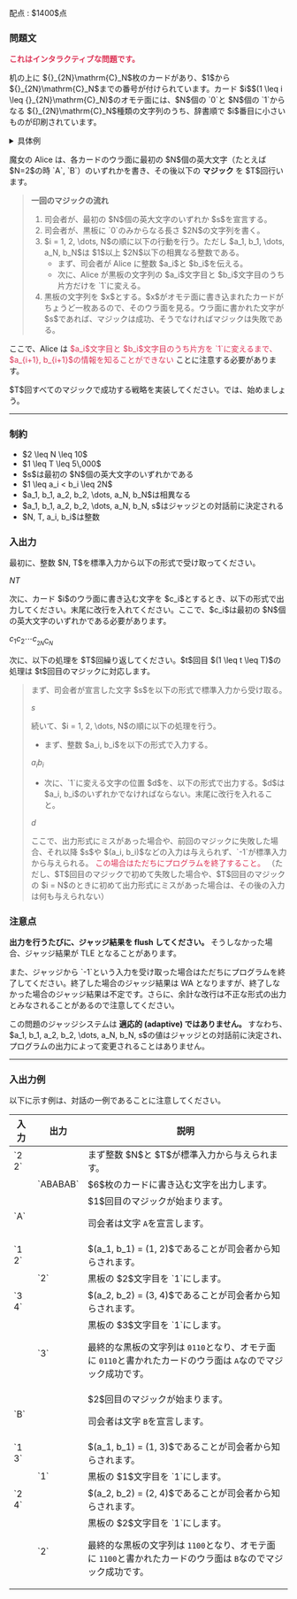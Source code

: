 
<div>

<span>

<span>

<p>
配点 : $1400$点
</p>

<div>

<section>

### **問題文**

<p>

<font color="#DD3355">
<strong>
これはインタラクティブな問題です。
</strong>
</font>

</p>

<p>
机の上に ${}_{2N}\mathrm{C}_N$枚のカードがあり、$1$から ${}_{2N}\mathrm{C}_N$までの番号が付けられています。カード $i$$(1 \leq i \leq {}_{2N}\mathrm{C}_N)$のオモテ面には、$N$個の `0`と $N$個の `1`からなる ${}_{2N}\mathrm{C}_N$種類の文字列のうち、辞書順で $i$番目に小さいものが印刷されています。
</p>

<details>

<summary>
具体例
</summary>
たとえば $N=2$の場合、カード $1, 2, 3, 4, 5, 6$のオモテ面にはそれぞれ `0011`、`0101`、`0110`、`1001`、`1010`、`1100`が印刷されます。
</details>

<p>



</p>

<p>
魔女の Alice は、各カードのウラ面に最初の $N$個の英大文字（たとえば $N=2$の時 `A`, `B`）のいずれかを書き、その後以下の
<strong>
マジック
</strong>
を $T$回行います。
</p>

<blockquote>

<p>

<strong>
一回のマジックの流れ
</strong>

</p>

<ol>

<li>
司会者が、最初の $N$個の英大文字のいずれか $s$を宣言する。
</li>

<li>
司会者が、黒板に `0`のみからなる長さ $2N$の文字列を書く。
</li>

<li>
$i = 1, 2, \dots, N$の順に以下の行動を行う。ただし $a_1, b_1, \dots, a_N, b_N$は $1$以上 $2N$以下の相異なる整数である。
<ul>

<li>
まず、司会者が Alice に整数 $a_i$と $b_i$を伝える。
</li>

<li>
次に、Alice が黒板の文字列の $a_i$文字目と $b_i$文字目のうち片方だけを `1`に変える。
</li>

</ul>

</li>

<li>
黒板の文字列を $x$とする。$x$がオモテ面に書き込まれたカードがちょうど一枚あるので、そのウラ面を見る。ウラ面に書かれた文字が $s$であれば、マジックは成功、そうでなければマジックは失敗である。
</li>

</ol>

</blockquote>

<p>
ここで、Alice は 
<font color="#DD3355">$a_i$文字目と $b_i$文字目のうち片方を `1`に変えるまで、$a_{i+1}, b_{i+1}$の情報を知ることができない</font>
ことに注意する必要があります。
</p>

<p>
$T$回すべてのマジックで成功する戦略を実装してください。では、始めましょう。
</p>

---

</section>

</div>

<div>

<section>

### **制約**

<ul>

<li>
$2 \leq N \leq 10$
</li>

<li>
$1 \leq T \leq 5\,000$
</li>

<li>
$s$は最初の $N$個の英大文字のいずれかである
</li>

<li>
$1 \leq a_i < b_i \leq 2N$
</li>

<li>
$a_1, b_1, a_2, b_2, \dots, a_N, b_N$は相異なる
</li>

<li>
$a_1, b_1, a_2, b_2, \dots, a_N, b_N, s$はジャッジとの対話前に決定される
</li>

<li>
$N, T, a_i, b_i$は整数
</li>

</ul>

</section>

</div>

<div>

<section>

### **入出力**

<p>
最初に、整数 $N, T$を標準入力から以下の形式で受け取ってください。
</p>

<div>

$N$$T$
</div>

<p>
次に、カード $i$のウラ面に書き込む文字を $c_i$とするとき、以下の形式で出力してください。末尾に改行を入れてください。ここで、$c_i$は最初の $N$個の英大文字のいずれかである必要があります。
</p>

<div>

$c_1 c_2 \cdots c_{{}_{2N}\mathrm{C}_N}$
</div>

<p>
次に、以下の処理を $T$回繰り返してください。$t$回目 $(1 \leq t \leq T)$の処理は $t$回目のマジックに対応します。
</p>

<blockquote>

<p>
まず、司会者が宣言した文字 $s$を以下の形式で標準入力から受け取る。
</p>

<p>

</p>

<div>

$s$
</div>

<p>

</p>

<p>
続いて、$i = 1, 2, \dots, N$の順に以下の処理を行う。
</p>

<ul>

<li>
まず、整数 $a_i, b_i$を以下の形式で入力する。
</li>

</ul>

<p>

</p>

<div>

$a_i$$b_i$
</div>

<p>

</p>

<ul>

<li>
次に、`1`に変える文字の位置 $d$を、以下の形式で出力する。$d$は $a_i, b_i$のいずれかでなければならない。末尾に改行を入れること。
</li>

</ul>

<p>

</p>

<div>

$d$
</div>

<p>

</p>

<p>
ここで、出力形式にミスがあった場合や、前回のマジックに失敗した場合、それ以降 $s$や $(a_i, b_i)$などの入力は与えられず、`-1`が標準入力から与えられる。
<font color="#DD3355">この場合はただちにプログラムを終了すること。</font>
（ただし、$T$回目のマジックで初めて失敗した場合や、$T$回目のマジックの $i = N$のときに初めて出力形式にミスがあった場合は、その後の入力は何も与えられない）
</p>

</blockquote>

</section>

</div>

<div>

<section>

### **注意点**

<p>

</p>

<div>

<p>

<b>
出力を行うたびに、ジャッジ結果を flush してください。
</b>
そうしなかった場合、ジャッジ結果が 
<span>
TLE
</span>
となることがあります。
    
</p>

<p>
また、ジャッジから `-1`という入力を受け取った場合はただちにプログラムを終了してください。終了した場合のジャッジ結果は 
<span>
WA
</span>
となりますが、終了しなかった場合のジャッジ結果は不定です。さらに、余計な改行は不正な形式の出力とみなされることがあるので注意してください。
    
</p>

<p>
この問題のジャッジシステムは
<b>
適応的 (adaptive) ではありません。
</b>
すなわち、$a_1, b_1, a_2, b_2, \dots, a_N, b_N, s$の値はジャッジとの対話前に決定され、プログラムの出力によって変更されることはありません。
    
</p>

</div>

<p>

</p>

---

</section>

</div>

<div>

<section>

### **入出力例**

<p>
以下に示す例は、対話の一例であることに注意してください。
</p>

<table>

<thead>

<tr>

<th>
入力
</th>

<th>
出力
</th>

<th>
説明
</th>

</tr>

</thead>

<tbody>

<tr>

<td>
`2 2`
</td>

<td>

</td>

<td>
まず整数 $N$と $T$が標準入力から与えられます。
</td>

</tr>

<tr>

<td>

</td>

<td>
`ABABAB`
</td>

<td>
$6$枚のカードに書き込む文字を出力します。
</td>

</tr>

<tr>

<td>
`A`
</td>

<td>

</td>

<td>
$1$回目のマジックが始まります。

司会者は文字 `A`を宣言します。
</td>

</tr>

<tr>

<td>
`1 2`
</td>

<td>

</td>

<td>
$(a_1, b_1) = (1, 2)$であることが司会者から知らされます。
</td>

</tr>

<tr>

<td>

</td>

<td>
`2`
</td>

<td>
黒板の $2$文字目を `1`にします。
</td>

</tr>

<tr>

<td>
`3 4`
</td>

<td>

</td>

<td>
$(a_2, b_2) = (3, 4)$であることが司会者から知らされます。
</td>

</tr>

<tr>

<td>

</td>

<td>
`3`
</td>

<td>
黒板の $3$文字目を `1`にします。

最終的な黒板の文字列は `0110`となり、オモテ面に `0110`と書かれたカードのウラ面は `A`なのでマジック成功です。
</td>

</tr>

<tr>

<td>
`B`
</td>

<td>

</td>

<td>
$2$回目のマジックが始まります。

司会者は文字 `B`を宣言します。
</td>

</tr>

<tr>

<td>
`1 3`
</td>

<td>

</td>

<td>
$(a_1, b_1) = (1, 3)$であることが司会者から知らされます。
</td>

</tr>

<tr>

<td>

</td>

<td>
`1`
</td>

<td>
黒板の $1$文字目を `1`にします。
</td>

</tr>

<tr>

<td>
`2 4`
</td>

<td>

</td>

<td>
$(a_2, b_2) = (2, 4)$であることが司会者から知らされます。
</td>

</tr>

<tr>

<td>

</td>

<td>
`2`
</td>

<td>
黒板の $2$文字目を `1`にします。

最終的な黒板の文字列は `1100`となり、オモテ面に `1100`と書かれたカードのウラ面は `B`なのでマジック成功です。
</td>

</tr>

</tbody>

</table>

</section>

</div>

</span>

</span>

</div>
